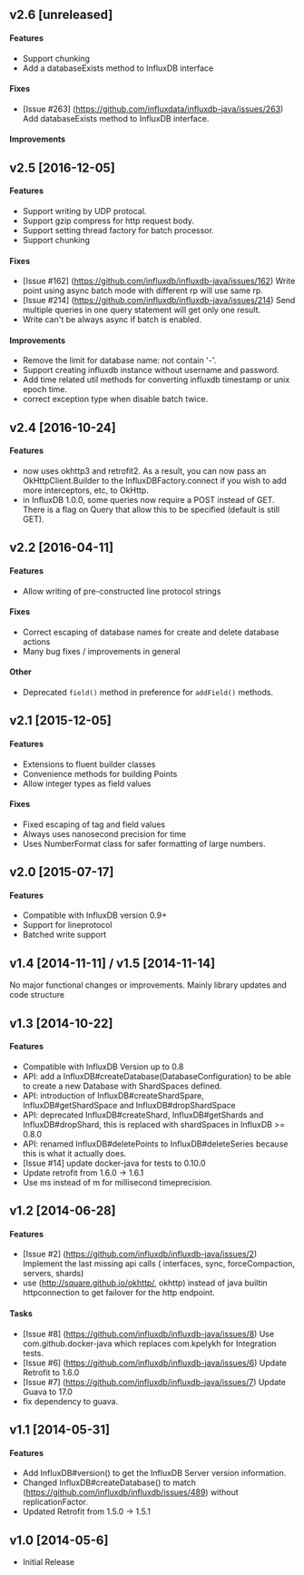 ## v2.6 [unreleased]

#### Features

 - Support chunking
 - Add a databaseExists method to InfluxDB interface 

#### Fixes

 - [Issue #263] (https://github.com/influxdata/influxdb-java/issues/263) Add databaseExists method to InfluxDB interface.

#### Improvements


## v2.5 [2016-12-05]

#### Features

 - Support writing by UDP protocal.
 - Support gzip compress for http request body.
 - Support setting thread factory for batch processor.
 - Support chunking

#### Fixes

 - [Issue #162] (https://github.com/influxdb/influxdb-java/issues/162) Write point using async batch mode with different rp will use same rp.
 - [Issue #214] (https://github.com/influxdb/influxdb-java/issues/214) Send multiple queries in one query statement will get only one result.  
 - Write can't be always async if batch is enabled.

#### Improvements 

 - Remove the limit for database name: not contain '-'.
 - Support creating influxdb instance without username and password.
 - Add time related util methods for converting influxdb timestamp or unix epoch time.
 - correct exception type when disable batch twice.
 
## v2.4 [2016-10-24]
#### Features

 - now uses okhttp3 and retrofit2. As a result, you can now pass an OkHttpClient.Builder to the InfluxDBFactory.connect if you wish to add more interceptors, etc, to OkHttp.
 - in InfluxDB 1.0.0, some queries now require a POST instead of GET. There is a flag on Query that allow this to be specified (default is still GET).

## v2.2 [2016-04-11]

#### Features

 - Allow writing of pre-constructed line protocol strings

#### Fixes

 - Correct escaping of database names for create and delete database actions
 - Many bug fixes / improvements in general

#### Other
 - Deprecated `field()` method in preference for `addField()` methods.

## v2.1 [2015-12-05]

#### Features

 - Extensions to fluent builder classes
 - Convenience methods for building Points
 - Allow integer types as field values

#### Fixes

 - Fixed escaping of tag and field values
 - Always uses nanosecond precision for time
 - Uses NumberFormat class for safer formatting of large numbers.

## v2.0 [2015-07-17]

#### Features

- Compatible with InfluxDB version 0.9+
- Support for lineprotocol
- Batched write support

## v1.4 [2014-11-11] / v1.5 [2014-11-14]

No major functional changes or improvements. Mainly library updates and code structure

## v1.3 [2014-10-22]

#### Features

- Compatible with InfluxDB Version up to 0.8
- API: add a InfluxDB#createDatabase(DatabaseConfiguration) to be able to create a new Database with ShardSpaces defined.
- API: introduction of InfluxDB#createShardSpare, InfluxDB#getShardSpace and InfluxDB#dropShardSpace
- API: deprecated InfluxDB#createShard, InfluxDB#getShards and InfluxDB#dropShard, this is replaced with shardSpaces in InfluxDB >= 0.8.0
- API: renamed InfluxDB#deletePoints to InfluxDB#deleteSeries because this is what it actually does.
- [Issue #14] update docker-java for tests to 0.10.0 
- Update retrofit from 1.6.0 -> 1.6.1
- Use ms instead of m for millisecond timeprecision.

## v1.2 [2014-06-28]

#### Features

- [Issue #2] (https://github.com/influxdb/influxdb-java/issues/2) Implement the last missing api calls ( interfaces, sync, forceCompaction, servers, shards)
- use (http://square.github.io/okhttp/, okhttp) instead of java builtin httpconnection to get failover for the http endpoint.

#### Tasks

- [Issue #8] (https://github.com/influxdb/influxdb-java/issues/8) Use com.github.docker-java which replaces com.kpelykh for Integration tests.
- [Issue #6] (https://github.com/influxdb/influxdb-java/issues/6) Update Retrofit to 1.6.0 
- [Issue #7] (https://github.com/influxdb/influxdb-java/issues/7) Update Guava to 17.0 
- fix dependency to guava.

## v1.1 [2014-05-31]

#### Features

- Add InfluxDB#version() to get the InfluxDB Server version information.
- Changed InfluxDB#createDatabase() to match (https://github.com/influxdb/influxdb/issues/489) without replicationFactor.
- Updated Retrofit from 1.5.0 -> 1.5.1

## v1.0 [2014-05-6]

  * Initial Release
